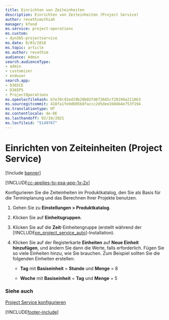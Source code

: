 ```yaml
---
title: Einrichten von Zeiteinheiten
description: Einrichten von Zeiteinheiten (Project Service)
author: revathimuthiah
manager: kfend
ms.service: project-operations
ms.custom:
- dyn365-projectservice
ms.date: 8/03/2018
ms.topic: article
ms.author: revathim
audience: Admin
search.audienceType:
- admin
- customizer
- enduser
search.app:
- D365CE
- D365PS
- ProjectOperations
ms.openlocfilehash: b7e70c92ed29b20b02fd672665cf20199a2110b3
ms.sourcegitcommit: 418fa1fe9d605b8faccc2d5dee1b04b4e753f194
ms.translationtype: HT
ms.contentlocale: de-DE
ms.lasthandoff: 02/10/2021
ms.locfileid: "5149767"
---
```

# <a name="set-up-time-units-project-service"></a>Einrichten von Zeiteinheiten (Project Service)

[!include [banner](../includes/psa-now-project-operations.md)]

[!INCLUDE[cc-applies-to-psa-app-1x-2x](../includes/cc-applies-to-psa-app-1x-2x.md)]

Konfigurieren Sie die Zeiteinheiten im Produktkatalog, den Sie als Basis für die Terminplanung und das Berechnen Ihrer Projekte benutzen.  
  
1. Gehen Sie zu **Einstellungen > Produktkatalog**.  
  
2. Klicken Sie auf **Einheitsgruppen**.  
  
3. Klicken Sie auf die **Zeit**-Einheitengruppe (erstellt während der [!INCLUDE[pn_project_service_auto](../includes/pn-project-service-auto.md)]-Installation).  
  
4. Klicken Sie auf der Registerkarte **Einheiten** auf **Neue Einheit hinzufügen**, und ändern Sie dann die Werte, falls erforderlich. Fügen Sie so viele Einheiten hinzu, wie Sie brauchen. Zum Beispiel sollten Sie die folgenden Einheiten erstellen:  
  
   - **Tag** mit **Basiseinheit** = **Stunde** und **Menge** = 8  
  
   - **Woche** mit **Basiseinheit** = **Tag** und **Menge** = 5  
  
### <a name="see-also"></a>Siehe auch  
 [Project Service konfigurieren](../psa/configure.md)


[!INCLUDE[footer-include](../includes/footer-banner.md)]